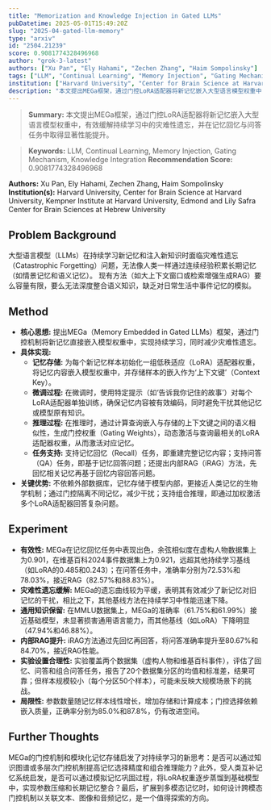 ```yaml
---
title: "Memorization and Knowledge Injection in Gated LLMs"
pubDatetime: 2025-05-01T15:49:20Z
slug: "2025-04-gated-llm-memory"
type: "arxiv"
id: "2504.21239"
score: 0.9081774328496968
author: "grok-3-latest"
authors: ["Xu Pan", "Ely Hahami", "Zechen Zhang", "Haim Sompolinsky"]
tags: ["LLM", "Continual Learning", "Memory Injection", "Gating Mechanism", "Knowledge Integration"]
institution: ["Harvard University", "Center for Brain Science at Harvard University", "Kempner Institute at Harvard University", "Edmond and Lily Safra Center for Brain Sciences at Hebrew University"]
description: "本文提出MEGa框架，通过门控LoRA适配器将新记忆嵌入大型语言模型权重中，有效缓解持续学习中的灾难性遗忘，并在记忆回忆与问答任务中取得显著性能提升。"
---
```


> **Summary:** 本文提出MEGa框架，通过门控LoRA适配器将新记忆嵌入大型语言模型权重中，有效缓解持续学习中的灾难性遗忘，并在记忆回忆与问答任务中取得显著性能提升。 

> **Keywords:** LLM, Continual Learning, Memory Injection, Gating Mechanism, Knowledge Integration
> **Recommendation Score:** 0.9081774328496968

**Authors:** Xu Pan, Ely Hahami, Zechen Zhang, Haim Sompolinsky
**Institution(s):** Harvard University, Center for Brain Science at Harvard University, Kempner Institute at Harvard University, Edmond and Lily Safra Center for Brain Sciences at Hebrew University

## Problem Background

大型语言模型（LLMs）在持续学习新记忆和注入新知识时面临灾难性遗忘（Catastrophic Forgetting）问题，无法像人类一样通过连续经验积累长期记忆（如情景记忆和语义记忆）。
现有方法（如大上下文窗口或检索增强生成RAG）要么容量有限，要么无法深度整合语义知识，缺乏对日常生活中事件记忆的模拟。

## Method

*   **核心思想:** 提出MEGa（Memory Embedded in Gated LLMs）框架，通过门控机制将新记忆直接嵌入模型权重中，实现持续学习，同时减少灾难性遗忘。
*   **具体实现:** 
    *   **记忆存储:** 为每个新记忆样本初始化一组低秩适应（LoRA）适配器权重，将记忆内容嵌入模型权重中，并存储样本的嵌入作为‘上下文键’（Context Key）。
    *   **微调过程:** 在微调时，使用特定提示（如‘告诉我你记住的故事’）对每个LoRA适配器单独训练，确保记忆内容被有效编码，同时避免干扰其他记忆或模型原有知识。
    *   **推理过程:** 在推理时，通过计算查询嵌入与存储的上下文键之间的语义相似性，生成门控权重（Gating Weights），动态激活与查询最相关的LoRA适配器权重，从而激活对应记忆。
    *   **任务支持:** 支持记忆回忆（Recall）任务，即重建完整记忆内容；支持问答（QA）任务，即基于记忆回答问题；还提出内部RAG（iRAG）方法，先回忆相关记忆再基于回忆内容回答问题。
*   **关键优势:** 不依赖外部数据库，记忆存储于模型内部，更接近人类记忆的生物学机制；通过门控隔离不同记忆，减少干扰；支持组合推理，即通过加权激活多个LoRA适配器回答复杂问题。

## Experiment

*   **有效性:** MEGa在记忆回忆任务中表现出色，余弦相似度在虚构人物数据集上为0.901，在维基百科2024事件数据集上为0.921，远超其他持续学习基线（如LoRA的0.485和0.243）；在问答任务中，准确率分别为72.53%和78.03%，接近RAG（82.57%和88.83%）。
*   **灾难性遗忘缓解:** MEGa的遗忘曲线较为平缓，表明其有效减少了新记忆对旧记忆的干扰，相比之下，其他基线方法在持续学习中性能迅速下降。
*   **通用知识保留:** 在MMLU数据集上，MEGa的准确率（61.75%和61.99%）接近基础模型，未显著损害通用语言能力，而其他基线（如LoRA）下降明显（47.94%和46.88%）。
*   **内部RAG提升:** iRAG方法通过先回忆再回答，将问答准确率提升至80.67%和84.70%，接近RAG性能。
*   **实验设置合理性:** 实验覆盖两个数据集（虚构人物和维基百科事件），评估了回忆、问答和组合问答任务，报告了20个数据集分区的均值和标准差，结果可靠；但样本规模较小（每个分区50个样本），可能未反映大规模场景下的挑战。
*   **局限性:** 参数数量随记忆样本线性增长，增加存储和计算成本；门控选择依赖嵌入质量，正确率分别为85.0%和87.8%，仍有改进空间。

## Further Thoughts

MEGa的门控机制和模块化记忆存储启发了对持续学习的新思考：是否可以通过知识图谱或多层次门控机制提高记忆选择精度和组合推理能力？此外，受人类互补记忆系统启发，是否可以通过模拟记忆巩固过程，将LoRA权重逐步蒸馏到基础模型中，实现参数压缩和长期记忆整合？最后，扩展到多模态记忆时，如何设计跨模态门控机制以关联文本、图像和音频记忆，是一个值得探索的方向。